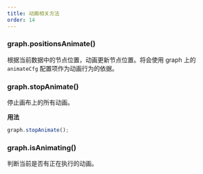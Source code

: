 ```yaml
---
title: 动画相关方法
order: 14
---
```


### graph.positionsAnimate()

根据当前数据中的节点位置，动画更新节点位置。将会使用 graph 上的 `animateCfg` 配置项作为动画行为的依据。

### graph.stopAnimate()

停止画布上的所有动画。

**用法**

```javascript
graph.stopAnimate();
```

### graph.isAnimating()

判断当前是否有正在执行的动画。
